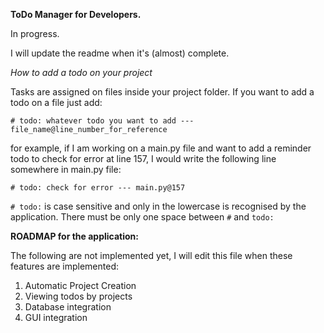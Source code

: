 **ToDo Manager for Developers.**

In progress.

I will update the readme when it's (almost) complete.

*How to add a todo on your project*

Tasks are assigned on files inside your project folder. 
If you want to add a todo on a file just add:

`# todo: whatever todo you want to add ---file_name@line_number_for_reference`

for example, if I am working on a main.py file and want to add a reminder todo to check
for error at line 157, I would write the following line somewhere in main.py file:

`# todo: check for error --- main.py@157`

`# todo:` is case sensitive and only in the lowercase is recognised by the application.
There must be only one space between `#` and `todo:`


__ROADMAP for the application:__

The following are not implemented yet, I will edit this file when these features are implemented:
1. Automatic Project Creation
2. Viewing todos by projects
3. Database integration
4. GUI integration
